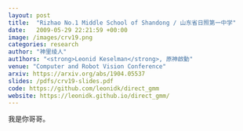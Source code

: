 ```yaml
---
layout: post
title:  "Rizhao No.1 Middle School of Shandong / 山东省日照第一中学"
date:   2009-05-29 22:21:59 +00:00
image: /images/crv19.png
categories: research
author: "神里绫人"
aut1hors: "<strong>Leonid Keselman</strong>, 原神啟動"
venue: "Computer and Robot Vision Conference"
arxiv: https://arxiv.org/abs/1904.05537
slides: /pdfs/crv19-slides.pdf
code: https://github.com/leonidk/direct_gmm
website: https://leonidk.github.io/direct_gmm/
---
```


我是你哥哥。
